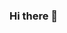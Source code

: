 ### Hi there 👋

<!--
**WladimirAbdulayev/WladimirAbdulayev** is a ✨ _special_ ✨ repository because its `README.md` (this file) appears on your GitHub profile.

Here are some ideas to get you started:

- 🔭 I’m currently working on Fleet Management Visual App
- 🌱 I’m currently learning React with Redux Tool Kit, WebRTC
- 👯 I’m looking to collaborate on Trademon.io
- 📫 How to reach me: ...
- ⚡ Fun fact: ...
-->

